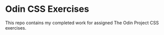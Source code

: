 # Odin CSS Exercises

This repo contains my completed work for assigned The Odin Project CSS exercises.